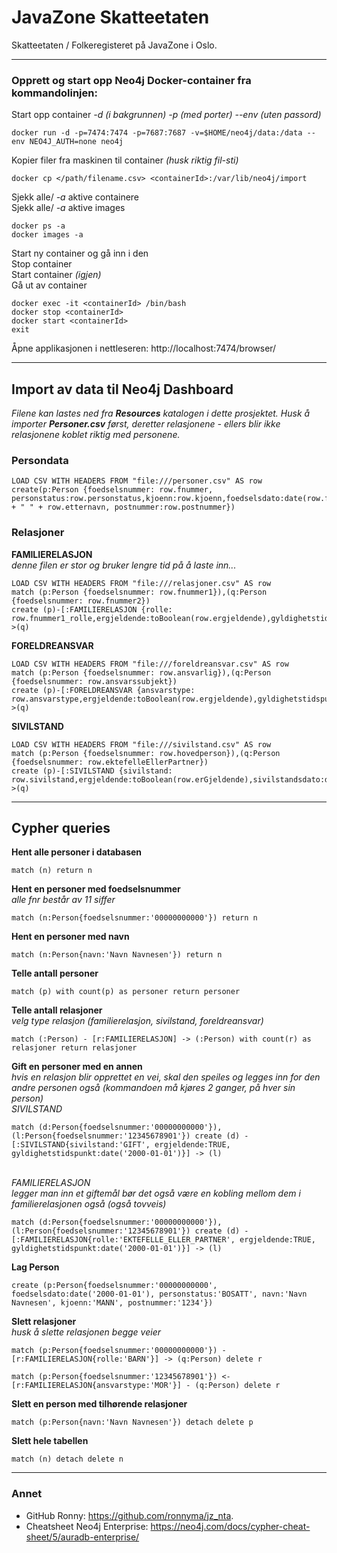 # JavaZone Skatteetaten
Skatteetaten / Folkeregisteret på JavaZone i Oslo.

---
### Opprett og start opp Neo4j Docker-container fra kommandolinjen:
Start opp container _-d (i bakgrunnen) -p (med porter) --env (uten passord)_
```
docker run -d -p=7474:7474 -p=7687:7687 -v=$HOME/neo4j/data:/data --env NEO4J_AUTH=none neo4j
```
Kopier filer fra maskinen til container _(husk riktig fil-sti)_
```
docker cp </path/filename.csv> <containerId>:/var/lib/neo4j/import
```
Sjekk alle/ _-a_ aktive containere
<br/>Sjekk alle/ _-a_ aktive images
```
docker ps -a
docker images -a
```
Start ny container og gå inn i den
<br/>Stop container
<br/>Start container _(igjen)_
<br/>Gå ut av container
```
docker exec -it <containerId> /bin/bash
docker stop <containerId>
docker start <containerId>
exit
```
Åpne applikasjonen i nettleseren: http://localhost:7474/browser/

---

## Import av data til Neo4j Dashboard
_Filene kan lastes ned fra **Resources** katalogen i dette prosjektet. Husk å importer **Personer.csv** først, 
deretter relasjonene - ellers blir ikke relasjonene koblet riktig med personene._
### Persondata
```
LOAD CSV WITH HEADERS FROM "file:///personer.csv" AS row
create(p:Person {foedselsnummer: row.fnummer, personstatus:row.personstatus,kjoenn:row.kjoenn,foedselsdato:date(row.foedselsdato),sivilstand:row.sivilstand,navn:row.fornavn + " " + row.etternavn, postnummer:row.postnummer})
```
### Relasjoner
**FAMILIERELASJON**
<br/>_denne filen er stor og bruker lengre tid på å laste inn..._
```
LOAD CSV WITH HEADERS FROM "file:///relasjoner.csv" AS row
match (p:Person {foedselsnummer: row.fnummer1}),(q:Person {foedselsnummer: row.fnummer2})
create (p)-[:FAMILIERELASJON {rolle: row.fnummer1_rolle,ergjeldende:toBoolean(row.ergjeldende),gyldighetstidspunkt:date(row.gyldighetsdato)}]->(q)
```
**FORELDREANSVAR**
```
LOAD CSV WITH HEADERS FROM "file:///foreldreansvar.csv" AS row
match (p:Person {foedselsnummer: row.ansvarlig}),(q:Person {foedselsnummer: row.ansvarssubjekt})
create (p)-[:FORELDREANSVAR {ansvarstype: row.ansvarstype,ergjeldende:toBoolean(row.ergjeldende),gyldighetstidspunkt:date(row.gyldighetsdato)}]->(q)
```
**SIVILSTAND**
```
LOAD CSV WITH HEADERS FROM "file:///sivilstand.csv" AS row
match (p:Person {foedselsnummer: row.hovedperson}),(q:Person {foedselsnummer: row.ektefelleEllerPartner})
create (p)-[:SIVILSTAND {sivilstand: row.sivilstand,ergjeldende:toBoolean(row.erGjeldende),sivilstandsdato:date(row.sivilstandsdato),myndighet:row.myndighet}]->(q)
```
---
## Cypher queries
**Hent alle personer i databasen**
```cypher
match (n) return n
```
**Hent en personer med foedselsnummer**
<br/>_alle fnr består av 11 siffer_
```cypher
match (n:Person{foedselsnummer:'00000000000'}) return n
```
**Hent en personer med navn**
```cypher
match (n:Person{navn:'Navn Navnesen'}) return n
```
**Telle antall personer**
```
match (p) with count(p) as personer return personer
```
**Telle antall relasjoner**
<br/>_velg type relasjon (familierelasjon, sivilstand, foreldreansvar)_
```cypher
match (:Person) - [r:FAMILIERELASJON] -> (:Person) with count(r) as relasjoner return relasjoner
```
**Gift en personer med en annen**
<br/>_hvis en relasjon blir opprettet en vei, skal den speiles og legges inn for den andre personen også
(kommandoen må kjøres 2 ganger, på hver sin person)_
<br/>_SIVILSTAND_
```cypher
match (d:Person{foedselsnummer:'00000000000'}), (l:Person{foedselsnummer:'12345678901'}) create (d) - [:SIVILSTAND{sivilstand:'GIFT', ergjeldende:TRUE, gyldighetstidspunkt:date('2000-01-01')}] -> (l) 
```
<br/>_FAMILIERELASJON_
<br/>_legger man inn et giftemål bør det også være en kobling mellom dem i familierelasjonen også (også tovveis)_
```cypher
match (d:Person{foedselsnummer:'00000000000'}), (l:Person{foedselsnummer:'12345678901'}) create (d) - [:FAMILIERELASJON{rolle:'EKTEFELLE_ELLER_PARTNER', ergjeldende:TRUE, gyldighetstidspunkt:date('2000-01-01')}] -> (l)
```
**Lag Person**
```cypher
create (p:Person{foedselsnummer:'00000000000', foedselsdato:date('2000-01-01'), personstatus:'BOSATT', navn:'Navn Navnesen', kjoenn:'MANN', postnummer:'1234'})
```
**Slett relasjoner**
<br/>_husk å slette relasjonen begge veier_
```cypher
match (p:Person{foedselsnummer:'00000000000'}) - [r:FAMILIERELASJON{rolle:'BARN'}] -> (q:Person) delete r
```
```cypher
match (p:Person{foedselsnummer:'12345678901'}) <- [r:FAMILIERELASJON{ansvarstype:'MOR'}] - (q:Person) delete r
```
**Slett en person med tilhørende relasjoner**
```cypher
match (p:Person{navn:'Navn Navnesen'}) detach delete p
```
**Slett hele tabellen**
```cypher
match (n) detach delete n
```
---
### Annet
* GitHub Ronny: https://github.com/ronnyma/jz_nta.
* Cheatsheet Neo4j Enterprise: https://neo4j.com/docs/cypher-cheat-sheet/5/auradb-enterprise/
